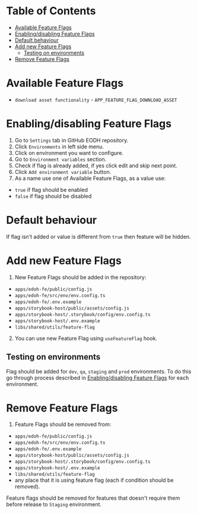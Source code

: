 # Table of Contents

- [Available Feature Flags](#Available-Feature-Flags)
- [Enabling/disabling Feature Flags](#Enablingdisabling-Feature-Flags)
- [Default behaviour](#Default-behaviour)
- [Add new Feature Flags](#Add-new-Feature-Flags)
  - [Testing on environments](#Testing-on-environments)
- [Remove Feature Flags](#Remove-Feature-Flags)

# Available Feature Flags

- `download asset functionality` - `APP_FEATURE_FLAG_DOWNLOAD_ASSET`

# Enabling/disabling Feature Flags

1. Go to `Settings` tab in GitHub EODH repository.
2. Click `Environments` in left side menu.
3. Click on environment you want to configure.
4. Go to `Environment variables` section.
5. Check if flag is already added, if yes click edit and skip next point.
6. Click `Add environment variable` button.
7. As a name use one of Available Feature Flags, as a value use:

- `true` if flag should be enabled
- `false` if flag should be disabled

# Default behaviour

If flag isn't added or value is different from `true` then feature will be hidden.

# Add new Feature Flags

1. New Feature Flags should be added in the repository:

- `apps/edoh-fe/public/config.js`
- `apps/edoh-fe/src/env/env.config.ts`
- `apps/edoh-fe/.env.example`
- `apps/storybook-host/public/assets/config.js`
- `apps/storybook-host/.storybook/config/env.config.ts`
- `apps/storybook-host/.env.example`
- `libs/shared/utils/feature-flag`

2. You can use new Feature Flag using `useFeatureFlag` hook.

## Testing on environments

Flag should be added for `dev`, `qa`, `staging` and `prod` environments. To do this go through process described in [Enabling/disabling Feature Flags](#Enablingdisabling-Feature-Flags) for each environment.

# Remove Feature Flags

1. Feature Flags should be removed from:

- `apps/edoh-fe/public/config.js`
- `apps/edoh-fe/src/env/env.config.ts`
- `apps/edoh-fe/.env.example`
- `apps/storybook-host/public/assets/config.js`
- `apps/storybook-host/.storybook/config/env.config.ts`
- `apps/storybook-host/.env.example`
- `libs/shared/utils/feature-flag`
- any place that it is using feature flag (each if condition should be removed).

Feature flags should be removed for features that doesn't require them before release to `Staging` environment.
